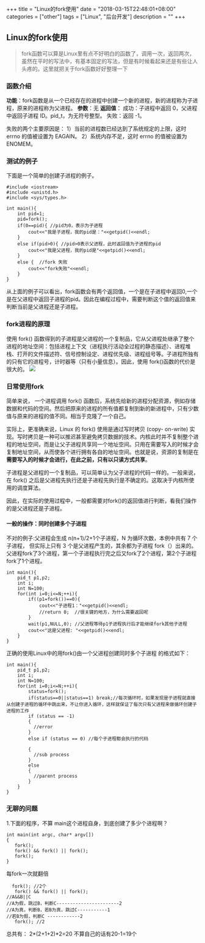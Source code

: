 +++
title = "Linux的fork使用"
date = "2018-03-15T22:48:01+08:00"
categories = ["other"]
tags = ["Linux", "后台开发"]
description = ""
+++

## Linux的fork使用
> fork函数可以算是Linux里有点不好明白的函数了，调用一次，返回两次，虽然在平时的写法中，有基本固定的写法，但是有时候看起来还是有些让人头疼的。这里就把关于fork函数好好整理一下


### 函数介绍
**功能**：fork函数是从一个已经存在的进程中创建一个新的进程，新的进程称为子进程，原来的进程称为父进程。
**参数**：无
**返回值**：
成功：子进程中返回 0，父进程中返回子进程 ID。pid_t，为无符号整型。
失败：返回 -1。

失败的两个主要原因是：
1）当前的进程数已经达到了系统规定的上限，这时 errno 的值被设置为 EAGAIN。
2）系统内存不足，这时 errno 的值被设置为 ENOMEM。

### 测试的例子
下面是一个简单的创建子进程的例子。
```
#include <iostream>
#include <unistd.h>
#include <sys/types.h>

int main(){
    int pid=1;
    pid=fork();
    if(0==pid){ //pid为0，表示为子进程
        cout<<"我是子进程，我的pid是："<<getpid()<<endl;
    }
    else if(pid>0){ //pid>0表示父进程，此时返回值为子进程的pid
        cout<<"我是父进程，我的pid是"<<getpid()<<endl;
    }
    else {  //fork 失败
        cout<<"fork失败"<<endl;
    }
}
```

从上面的例子可以看出，fork函数会有两个返回值，一个是在子进程中返回0,一个是在父进程中返回子进程的pid。因此在编程过程中，需要判断这个值的返回值来判断当前是父进程还是子进程。

### fork进程的原理
使用 fork() 函数得到的子进程是父进程的一个复制品，它从父进程处继承了整个进程的地址空间：包括进程上下文（进程执行活动全过程的静态描述）、进程堆栈、打开的文件描述符、信号控制设定、进程优先级、进程组号等。子进程所独有的只有它的进程号，计时器等（只有小量信息）。因此，使用 fork()函数的代价是很大的。
![](https://blog-1252063226.cosbj.myqcloud.com/Linux/003001.jpg?raw=true)
### 日常使用fork
简单来说， 一个进程调用 fork() 函数后，系统先给新的进程分配资源，例如存储数据和代码的空间。然后把原来的进程的所有值都复制到新的新进程中，只有少数值与原来的进程的值不同。相当于克隆了一个自己。

实际上，更准确来说，Linux 的 fork() 使用是通过写时拷贝 (copy- on-write) 实现。写时拷贝是一种可以推迟甚至避免拷贝数据的技术。内核此时并不复制整个进程的地址空间，而是让父子进程共享同一个地址空间。只用在需要写入的时候才会复制地址空间，从而使各个进行拥有各自的地址空间。也就是说，资源的复制是在**需要写入的时候才会进行，在此之前，只有以只读方式共享**。

子进程是父进程的一个复制品，可以简单认为父子进程的代码一样的。一般来说，在 fork() 之后是父进程先执行还是子进程先执行是不确定的。这取决于内核所使用的调度算法。

因此，在实际的使用过程中，一般都需要对fork()的返回值进行判断，看我们操作的是父进程还是子进程。

#### 一般的操作：同时创建多个子进程
不对的例子:父进程会生成 n(n+1)/2+1个子进程，N 为循环次数，本例中共有 7 个子进程， 但实际上只有 3 个是父进程产生的，其余都为子进程 fork（）出来的。父进程fork了3个进程，第一个子进程执行完之后又fork了2个进程，第2个子进程fork了1个进程。
```
int main(){
    pid_t p1,p2;
    int i;
    int N=100;
    for(int i=0;i<=N;++i){
        if((p1=fork())==0){
            cout<<"子进程1："<<getpid()<<endl;
            //return 0;  //很关键的地方，为什么需要返回呢
        }
        wait(p1,NULL,0); //父进程等待p1子进程执行后才能继续fork其他子进程
        cout<<"这是父进程: "<<getpid()<<endl;
    }
}
```

正确的使用Linux中的用fork()由一个父进程创建同时多个子进程 的格式如下：
```
int main(){
    pid_t p1,p2;
    int i;
    int N=100;
    for(int i=0;i<=N;++i){
        status=fork();
        if(status==0||status==1) break;//每次循环时，如果发现是子进程就直接从创建子进程的循环中跳出来，不让你进入循环，这样就保证了每次只有父进程来做循环创建子进程的工作
        if (status == -1)
        {
          //error
        }
        else if (status == 0) //每个子进程都会执行的代码

        {
          //sub process
        }
        else
        {
          //parent process
        }
    }
}
```

### 无聊的问题
1.下面的程序，不算 main这个进程自身，到底创建了多少个进程啊？
```
int main(int argc, char* argv[])
{
   fork();
   fork() && fork() || fork();
   fork();
}
```
每fork一次就翻倍
```
  fork(); //2个
   fork() && fork() || fork();
//A&&B||C
//A为假，跳过B，判断C-----------------------2
//A为真，判断B，若B为真，跳过C-----------1
//若B为假，判断C ------------2
   fork(); //2
```
总共有：
2*(2+1+2)*2=20
不算自己的话有20-1=19个
